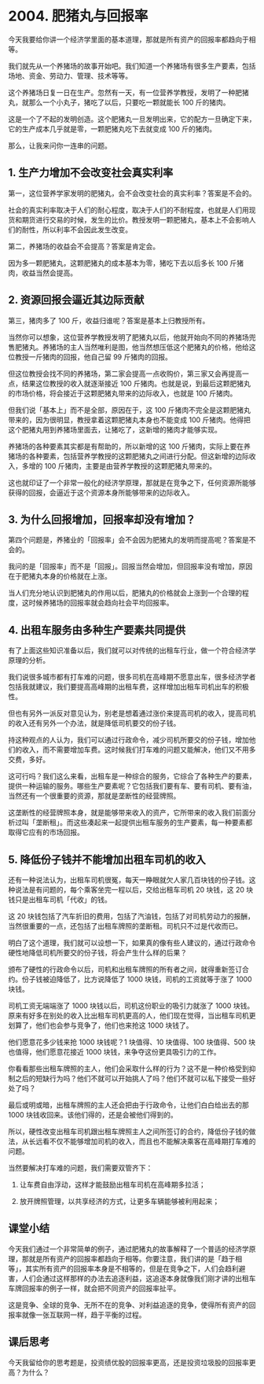 # 2004. 肥猪丸与回报率

今天我要给你讲一个经济学里面的基本道理，那就是所有资产的回报率都趋向于相等。

我们就先从一个养猪场的故事开始吧。我们知道一个养猪场有很多生产要素，包括场地、资金、劳动力、管理、技术等等。

这个养猪场日复一日在生产。忽然有一天，有一位营养学教授，发明了一种肥猪丸，就那么一个小丸子，猪吃了以后，只要吃一颗就能长 100 斤的猪肉。

这是一个了不起的发明创造。这个肥猪丸一旦发明出来，它的配方一旦确定下来，它的生产成本几乎就是零，一颗肥猪丸吃下去就变成 100 斤的猪肉。

那么，让我来问你一连串的问题。

## 1. 生产力增加不会改变社会真实利率

第一，这位营养学家发明的肥猪丸，会不会改变社会的真实利率？答案是不会的。

社会的真实利率取决于人们的耐心程度，取决于人们的不耐程度，也就是人们用现货和期货进行交易的时候，发生的比价。教授发明一颗肥猪丸，基本上不会影响人们的耐性，所以利率不会因此发生改变。

第二，养猪场的收益会不会提高？答案是肯定会。

因为多一颗肥猪丸，这颗肥猪丸的成本基本为零，猪吃下去以后多长 100 斤猪肉，收益当然会提高。

## 2. 资源回报会逼近其边际贡献

第三，猪肉多了 100 斤，收益归谁呢？答案是基本上归教授所有。

当然你可以想象，这位营养学教授发明了肥猪丸以后，他就开始向不同的养猪场兜售肥猪丸。养猪场的主人当然唯利是图，他当然想压低这个肥猪丸的价格，他给这位教授一斤猪肉的回报，他自己留 99 斤猪肉的回报。

但这位教授会找不同的养猪场，第二家会提高一点收购价，第三家又会再提高一点，结果这位教授的收入就逐渐接近 100 斤猪肉。也就是说，到最后这颗肥猪丸的市场价格，将会接近于这颗肥猪丸带来的边际收入，也就是 100 斤猪肉。

但我们说「基本上」而不是全部，原因在于，这 100 斤猪肉不完全是这颗肥猪丸带来的，因为很明显，教授拿着这颗肥猪丸本身也不能变成 100 斤猪肉。他得把这个肥猪丸用到养猪场里面去，让猪吃了，这新增的猪肉才能够实现。

养猪场的各种要素其实都是有帮助的，所以新增的这 100 斤猪肉，实际上要在养猪场的各种要素，包括营养学教授的这颗肥猪丸之间进行分配。但这新增的边际收入，多增的 100 斤猪肉，主要是由营养学教授的这颗肥猪丸带来的。

这也就印证了一个非常一般化的经济学原理，那就是在竞争之下，任何资源所能够获得的回报，会逼近于这个资源本身所能够带来的边际收入。

## 3. 为什么回报增加，回报率却没有增加？

第四个问题是，养猪业的「回报率」会不会因为肥猪丸的发明而提高呢？答案是不会的。

我问的是「回报率」而不是「回报」。回报当然会增加，但回报率没有增加，原因在于肥猪丸本身的价格就在上涨。

当人们充分地认识到肥猪丸的作用以后，肥猪丸的价格就会上涨到一个合理的程度，这时候养猪场的回报率就会趋向社会平均回报率。

## 4. 出租车服务由多种生产要素共同提供

有了上面这些知识准备以后，我们就可以对传统的出租车行业，做一个符合经济学原理的分析。

我们说很多城市都有打车难的问题，很多司机在高峰期不愿意出车，很多经济学者包括我就建议，我们要提高高峰期的出租车费，这样增加出租车司机出车的积极性。

但也有另外一派反对意见认为，别老是想着通过涨价来提高司机的收入，提高司机的收入还有另外一个办法，就是降低司机要交的份子钱。

持这种观点的人认为，我们可以通过行政命令，减少司机所要交的份子钱，增加他们的收入，而不需要增加车费。这时候我们打车难的问题又能解决，他们又不用多交费，多好。

这可行吗？我们这么来看，出租车是一种综合的服务，它综合了各种生产的要素，提供一种运输的服务。哪些生产要素呢？它包括我们要有车、要有司机、要有油，当然还有一个很重要的资源，那就是垄断性的经营牌照。

这垄断性的经营牌照本身，就是能够带来收入的资产，它所带来的收入我们前面分析过叫「垄断租」。而这些凑起来一起提供出租车服务的生产要素，每一种要素都取得它应有的市场回报。

## 5. 降低份子钱并不能增加出租车司机的收入

还有一种说法认为，出租车司机很冤，每天一睁眼就欠人家几百块钱的份子钱。这种说法是有问题的，每个乘客坐完一程以后，交给出租车司机 20 块钱，这 20 块钱只是出租车司机「代收」的钱。

这 20 块钱包括了汽车折旧的费用，包括了汽油钱，包括了对司机劳动力的报酬，当然很重要的一点，还包括了出租车牌照的垄断租。司机只不过是代收而已。

明白了这个道理，我们就可以设想一下，如果真的像有些人建议的，通过行政命令硬性地降低司机所要交的份子钱，将会产生什么样的后果？

颁布了硬性的行政命令以后，司机和出租车牌照的所有者之间，就得重新签订合约。份子钱被迫降低了，比方说降低了 1000 块钱，司机的工资就等于涨了 1000 块钱。

司机工资无端端涨了 1000 块钱以后，司机这份职业的吸引力就涨了 1000 块钱。原来有好多在别处的收入比出租车司机更高的人，他们现在觉得，当出租车司机更划算了，他们也会参与竞争了，他们也来抢这 1000 块钱了。

他们愿意花多少钱来抢 1000 块钱呢？1 块值得、10 块值得、100 块值得、500 块也值得，他们愿意花接近 1000 块钱，来争夺这份更具吸引力的工作。

你看看那些出租车牌照的主人，他们会采取什么样的行为？这不是一种价格受到抑制之后的短缺行为吗？他们不就可以开始挑人了吗？他们不就可以私下接受一些好处了吗？

最后或明或暗，出租车牌照的主人还会把由于行政命令，让他们白白给出去的那 1000 块钱收回来。该他们得的，还是会被他们得到的。

所以，硬性改变出租车司机跟出租车牌照主人之间所签订的合约，降低份子钱的做法，从长远看不仅不能够增加司机的收入，而且也不能解决乘客在高峰期打车难的问题。

当然要解决打车难的问题，我们需要双管齐下：

1. 让车费自由浮动，这样才能鼓励出租车司机在高峰期多拉活；

2. 放开牌照管理，以共享经济的方式，让更多车辆能够被利用起来；

## 课堂小结

今天我们通过一个非常简单的例子，通过肥猪丸的故事解释了一个普适的经济学原理，那就是所有资产的回报率都趋向于相等。你要注意，我们讲的是「趋于相等」，其实所有资产的回报率本身是不相等的，但是在竞争之下，人们会趋利避害，人们会通过这样那样的办法去追逐利益，这追逐本身就像我们刚才讲的出租车车牌回报率的例子一样，就会把不同资产的回报率扯平。

这是竞争、全球的竞争、无所不在的竞争、对利益追逐的竞争，使得所有资产的回报率就像一张互联网一样，趋于平衡的过程。

## 课后思考

今天我留给你的思考题是，投资绩优股的回报率更高，还是投资垃圾股的回报率更高？为什么？

